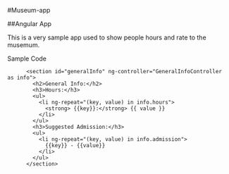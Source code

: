 #Museum-app

##Angular App

This is a very sample app used to show people hours and rate to the musemum. 

Sample Code

```
      <section id="generalInfo" ng-controller="GeneralInfoController as info">
        <h2>General Info:</h2>
        <h3>Hours:</h3>
        <ul>
          <li ng-repeat="(key, value) in info.hours">
            <strong> {{key}}:</strong> {{ value }}
          </li>
        </ul>
        <h3>Suggested Admission:</h3>
        <ul>
          <li ng-repeat="(key, value) in info.admission">
            {{key}} - {{value}}
          </li>
        </ul>
      </section>
```